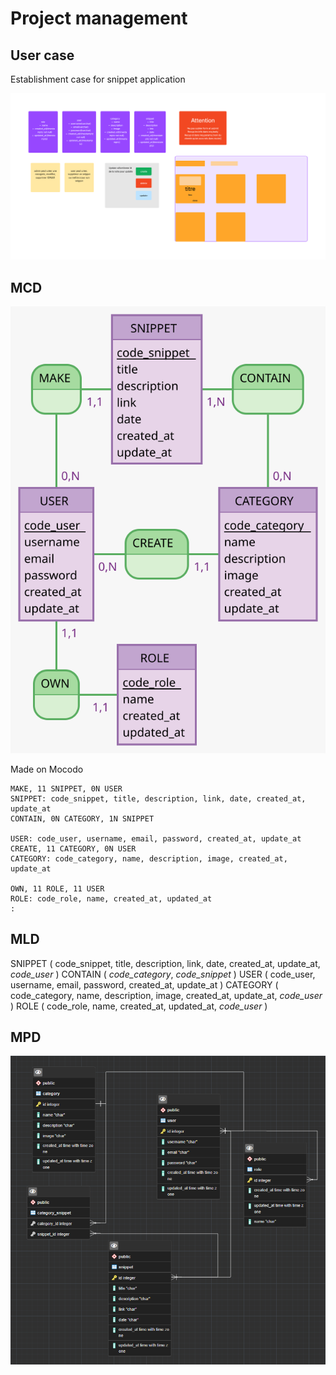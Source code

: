 # Project management

## User case

Establishment case for snippet application

![Use case](./image/MCD_MLD.png)

## MCD

![MCD](./image/Users.svg)

Made on Mocodo

```
MAKE, 11 SNIPPET, 0N USER
SNIPPET: code_snippet, title, description, link, date, created_at, update_at
CONTAIN, 0N CATEGORY, 1N SNIPPET

USER: code_user, username, email, password, created_at, update_at
CREATE, 11 CATEGORY, 0N USER
CATEGORY: code_category, name, description, image, created_at, update_at

OWN, 11 ROLE, 11 USER
ROLE: code_role, name, created_at, updated_at
:
```

## MLD


SNIPPET ( code_snippet, title, description, link, date, created_at, update_at, *code_user* )
CONTAIN ( *code_category*, *code_snippet* )
USER ( code_user, username, email, password, created_at, update_at )
CATEGORY ( code_category, name, description, image, created_at, update_at, *code_user* )
ROLE ( code_role, name, created_at, updated_at, *code_user* )

## MPD

![MPD](./image/mpd.png)

